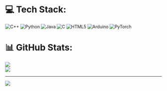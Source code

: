
# 💻 Tech Stack:
![C++](https://img.shields.io/badge/c++-%2300599C.svg?style=for-the-badge&logo=c%2B%2B&logoColor=white) ![Python](https://img.shields.io/badge/python-3670A0?style=for-the-badge&logo=python&logoColor=ffdd54) ![Java](https://img.shields.io/badge/java-%23ED8B00.svg?style=for-the-badge&logo=openjdk&logoColor=white) ![C](https://img.shields.io/badge/c-%2300599C.svg?style=for-the-badge&logo=c&logoColor=white) ![HTML5](https://img.shields.io/badge/html5-%23E34F26.svg?style=for-the-badge&logo=html5&logoColor=white) ![Arduino](https://img.shields.io/badge/-Arduino-00979D?style=for-the-badge&logo=Arduino&logoColor=white) ![PyTorch](https://img.shields.io/badge/PyTorch-%23EE4C2C.svg?style=for-the-badge&logo=PyTorch&logoColor=white)
# 📊 GitHub Stats:
<!--![](https://github-readme-stats.vercel.app/api?username=eduabranco&theme=dark&hide_border=false&include_all_commits=true&count_private=true)<br/>-->
![](https://github-readme-streak-stats.herokuapp.com/?user=eduabranco&theme=dark&hide_border=false)<br/>
![](https://github-readme-stats.vercel.app/api/top-langs/?username=eduabranco&theme=dark&hide_border=false&include_all_commits=true&count_private=true&layout=compact)

---
![](https://visitcount.itsvg.in/api?id=eduabranco&icon=0&color=0)

<!-- Proudly created with GPRM ( https://gprm.itsvg.in ) -->
